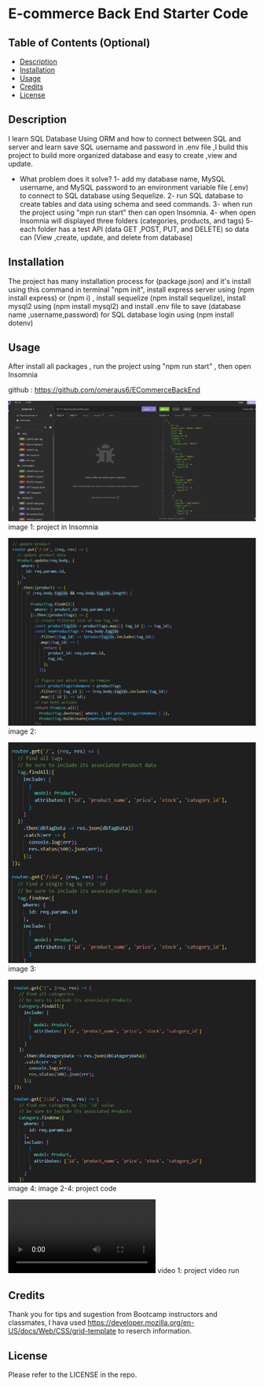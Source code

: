 # E-commerce Back End Starter Code


## Table of Contents (Optional)

- [Description](#description)
- [Installation](#installation)
- [Usage](#usage)
- [Credits](#credits)
- [License](#license)


## Description

I learn SQL Database Using ORM and how to connect between SQL and server and learn save SQL username and password in .env file ,I build this project to build more organized database and easy to create ,view and update. 

- What problem does it solve?
1- add my database name, MySQL username, and MySQL password to an environment variable file (.env) to connect to SQL database using Sequelize.
2- run SQL database to create tables and data using schema and seed commands.
3- when run the project using "mpn run start" then can open Insomnia.
4- when open Insomnia will displayed three folders (categories, products, and tags)
5- each folder has a test API (data GET ,POST, PUT, and DELETE) so data can (View ,create, update, and delete from database)

## Installation

The project has many installation process for (package.json) and it's install using this command in terminal "npm init", install express server using (npm install express) or (npm i) , install sequelize (npm install sequelize), install mysql2 using (npm install mysql2) and install .env file to save (database name ,username,password) for SQL database login using (npm install dotenv)


## Usage
After install all packages , run the project using "npm run start" , then open Insomnia

github :  https://github.com/omeraus6/ECommerceBackEnd



![alt text](./images/1.png)
image 1: project in Insomnia

![alt text](./images/2.png)
image 2: 

![alt text](./images/3.png)
image 3: 

![alt text](./images/4.png)
image 4: image 2-4: project code


![alt text](./images/EComerce.mp4)
video 1: project video run


## Credits

Thank you for tips and sugestion from Bootcamp instructors and classmates, I hava used https://developer.mozilla.org/en-US/docs/Web/CSS/grid-template to reserch information.

## License

Please refer to the LICENSE in the repo.